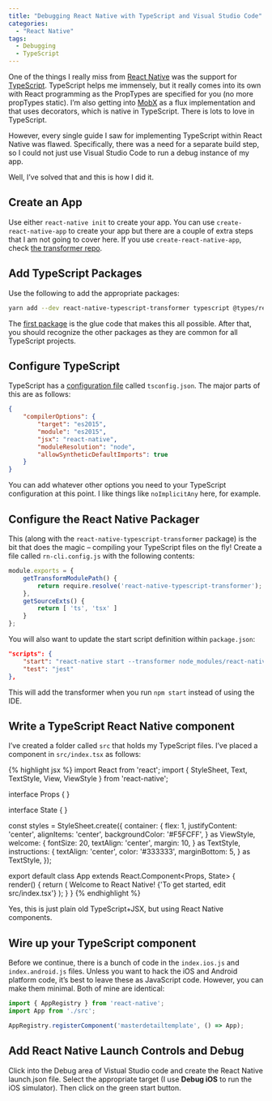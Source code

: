```yaml
---
title: "Debugging React Native with TypeScript and Visual Studio Code"
categories:
  - "React Native"
tags:
  - Debugging
  - TypeScript
---
```


One of the things I really miss from [React Native](https://facebook.github.io/react-native/) was the support for [TypeScript](http://www.typescriptlang.org/). TypeScript helps me immensely, but it really comes into its own with React programming as the PropTypes are specified for you (no more propTypes static). I’m also getting into [MobX](https://mobx.js.org/) as a flux implementation and that uses decorators, which is native in TypeScript. There is lots to love in TypeScript.

However, every single guide I saw for implementing TypeScript within React Native was flawed. Specifically, there was a need for a separate build step, so I could not just use Visual Studio Code to run a debug instance of my app.

Well, I’ve solved that and this is how I did it.

## Create an App

Use either `react-native init` to create your app. You can use `create-react-native-app` to create your app but there are a couple of extra steps that I am not going to cover here. If you use `create-react-native-app`, check [the transformer repo](https://github.com/ds300/react-native-typescript-transformer).

## Add TypeScript Packages

Use the following to add the appropriate packages:

```bash
yarn add --dev react-native-typescript-transformer typescript @types/react @types/react-native
```

The [first package](https://github.com/ds300/react-native-typescript-transformer) is the glue code that makes this all possible. After that, you should recognize the other packages as they are common for all TypeScript projects.

## Configure TypeScript

TypeScript has a [configuration file](https://www.typescriptlang.org/docs/handbook/tsconfig-json.html) called `tsconfig.json`. The major parts of this are as follows:

```json
{
    "compilerOptions": {
        "target": "es2015",
        "module": "es2015",
        "jsx": "react-native",
        "moduleResolution": "node",
        "allowSyntheticDefaultImports": true
    }
}
```

You can add whatever other options you need to your TypeScript configuration at this point. I like things like `noImplicitAny` here, for example.

## Configure the React Native Packager

This (along with the `react-native-typescript-transformer` package) is the bit that does the magic – compiling your TypeScript files on the fly! Create a file called `rn-cli.config.js` with the following contents:

```javascript
module.exports = {
    getTransformModulePath() {
        return require.resolve('react-native-typescript-transformer');
    },
    getSourceExts() {
        return [ 'ts', 'tsx' ]
    }
};
```

You will also want to update the start script definition within `package.json`:

```json
"scripts": {
    "start": "react-native start --transformer node_modules/react-native-typescript-transformer/index.js --sourceExts ts,tsx",
    "test": "jest"
},
```

This will add the transformer when you run `npm start` instead of using the IDE.

## Write a TypeScript React Native component

I’ve created a folder called `src` that holds my TypeScript files. I’ve placed a component in `src/index.tsx` as follows:

{% highlight jsx %}
import React from 'react';
import { StyleSheet, Text, TextStyle, View, ViewStyle } from 'react-native';

interface Props {
}

interface State {
}

const styles = StyleSheet.create({
  container: {
    flex: 1,
    justifyContent: 'center',
    alignItems: 'center',
    backgroundColor: '#F5FCFF',
  } as ViewStyle,
  welcome: {
    fontSize: 20,
    textAlign: 'center',
    margin: 10,
  } as TextStyle,
  instructions: {
    textAlign: 'center',
    color: '#333333',
    marginBottom: 5,
  } as TextStyle,
});

export default class App extends React.Component<Props, State> {
  render() {
    return (
      <View style={styles.container}>
        <Text style={styles.welcome}>
          Welcome to React Native!
        </Text>
        <Text style={styles.instructions}>
          {'To get started, edit src/index.tsx'}
        </Text>
      </View>
    );
  }
}
{% endhighlight %}

Yes, this is just plain old TypeScript+JSX, but using React Native components.

## Wire up your TypeScript component

Before we continue, there is a bunch of code in the `index.ios.js` and `index.android.js` files. Unless you want to hack the iOS and Android platform code, it’s best to leave these as JavaScript code. However, you can make them minimal. Both of mine are identical:

```javascript
import { AppRegistry } from 'react-native';
import App from './src';

AppRegistry.registerComponent('masterdetailtemplate', () => App);
```

## Add React Native Launch Controls and Debug

Click into the Debug area of Vistual Studio code and create the React Native launch.json file. Select the appropriate target (I use **Debug iOS** to run the iOS simulator). Then click on the green start button.
